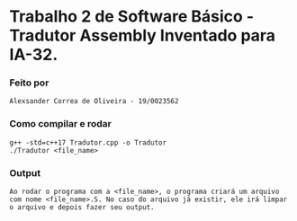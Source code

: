 # Trabalho 2 de Software Básico - Tradutor Assembly Inventado para IA-32.

### Feito por
    Alexsander Correa de Oliveira - 19/0023562

### Como compilar e rodar
    g++ -std=c++17 Tradutor.cpp -o Tradutor
    ./Tradutor <file_name>
### Output
    Ao rodar o programa com a <file_name>, o programa criará um arquivo com nome <file_name>.S. No caso do arquivo já existir, ele irá limpar o arquivo e depois fazer seu output.
